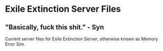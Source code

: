 # Exile Extinction Server Files
## "Basically, fuck this shit." - Syn

Current server files for Exile Extinction Server, otherwise known as Memory Error Sim. 